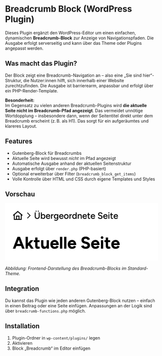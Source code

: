 # Breadcrumb Block (WordPress Plugin)

Dieses Plugin ergänzt den WordPress-Editor um einen einfachen, dynamischen **Breadcrumb-Block** zur Anzeige von Navigationspfaden. Die Ausgabe erfolgt serverseitig und kann über das Theme oder Plugins angepasst werden.

## Was macht das Plugin?

Der Block zeigt eine Breadcrumb-Navigation an – also eine „Sie sind hier“-Struktur, die Nutzer:innen hilft, sich innerhalb einer Website zurechtzufinden. Die Ausgabe ist barrierearm, anpassbar und erfolgt über ein PHP-Render-Template.

**Besonderheit:**  
Im Gegensatz zu vielen anderen Breadcrumb-Plugins wird **die aktuelle Seite nicht im Breadcrumb-Pfad angezeigt**. Das vermeidet unnötige Wortdopplung – insbesondere dann, wenn der Seitentitel direkt unter dem Breadcrumb erscheint (z. B. als H1). Das sorgt für ein aufgeräumtes und klareres Layout.

## Features

- Gutenberg-Block für Breadcrumbs
- Aktuelle Seite wird bewusst *nicht* im Pfad angezeigt
- Automatische Ausgabe anhand der aktuellen Seitenstruktur
- Ausgabe erfolgt über `render.php` (PHP-basiert)
- Optional erweiterbar über Filter (`breadcrumb_block_get_items`)
- Volle Kontrolle über HTML und CSS durch eigene Templates und Styles

## Vorschau

![Breadcrumb-Frontend](./assets/img/breadcrumb_frontend.png)

*Abbildung: Frontend-Darstellung des Breadcrumb-Blocks im Standard-Theme.*

## Integration

Du kannst das Plugin wie jeden anderen Gutenberg-Block nutzen – einfach in einen Beitrag oder eine Seite einfügen. Anpassungen an der Logik sind über `breadcrumb-functions.php` möglich.

## Installation

1. Plugin-Ordner in `wp-content/plugins/` legen
2. Aktivieren
3. Block „Breadcrumb“ im Editor einfügen
